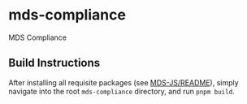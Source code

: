 # mds-compliance

MDS Compliance

## Build Instructions

After installing all requisite packages (see [MDS-JS/README](https://github.com/ellis-assoc/mds-js/blob/master/README.md)), simply navigate into the root `mds-compliance` directory, and run `pnpm build`.
